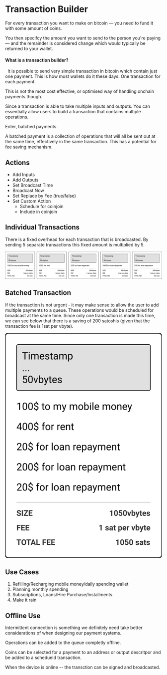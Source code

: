 # Transaction Builder

For every transaction you want to make on bitcoin — you need to fund it with some amount of coins.

You then specifcy the amount you want to send to the person you're paying — and the remainder is considered change which would typically be returned to your wallet.

#### What is a transaction builder?

  It is possible to send very simple transaction in bitcoin which contain just one payment. This is how most wallets do it these days. One transaction for each payment.  

This is not the most cost effective, or optimised way of handling onchain payments though.

Since a transaction is able to take multiple inputs and outputs. You can essentially allow users to build a transaction that contains multiple operations.

Enter, batched payments.

A batched payment is a collection of operations that will all be sent out at the same time, effectively in the same transaction. This has a potential for fee saving mechanism.

## Actions

- Add Inputs
- Add Outputs
- Set Broadcast Time
- Broadcast Now
- Set Replace by Fee (true/false)
- Set Custom Action
  - Schedule for coinjoin
  - Include in coinjoin

## Individual Transactions

There is a fixed overhead for each transaction that is broadcasted. By sending 5 separate transactions this fixed amount is multiplied by 5.

![batching-multiple-transactions](assets/img/batching-multiple-transactions.svg)

## Batched Transaction

If the transaction is not urgent - it may make sense to allow the user to add multiple payments to a queue. These operations would be scheduled for broadcast at the same time. Since only one transaction is made this time, we can see below that there is a saving of 200 satoshis (given that the transaction fee is 1sat per vbyte).

![batching-single-transactions](assets/img/batching-single-transactions.svg)

## Use Cases

1. Refilling/Recharging mobile money/daily spending wallet 
2. Planning monthly spending
3. Subscriptions, Loans/Hire Purchase/Installments
4. Make it rain

## Offline Use
Intermittent connection is something we definitely need take better considerations of when designing our payment systems.

Operations can be added to the queue completly offline.

Coins can be selected for a payment to an address or output descritpor and be added to a schedueld transaction.

When the device is online -- the transction can be signed and broadcasted.